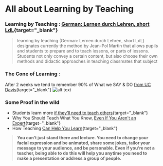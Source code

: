 # All about Learning by Teaching

### Learning by Teaching : [German: Lernen durch Lehren, short LdL](https://en.wikipedia.org/wiki/Learning_by_teaching){target="_blank"}  
> learning by teaching (German: Lernen durch Lehren, short LdL) designates currently the method by Jean-Pol Martin that allows pupils and students to prepare and to teach lessons, or parts of lessons.
> Students not only convey a certain content, but also choose their own methods and didactic approaches in teaching classmates that subject

### The Cone of Learning :
After 2 weeks we tend to remember 90% of What we SAY & DO [from UC Davis](http://stew.ucdavis.edu/Shared_Resources/Shared_Resources_Online/Delivery/Teaching_Methods/){target="_blank"}
![alt text](http://stew.ucdavis.edu/files/134989display.png)  

### Some Proof in the wild
- Students learn more [if they’ll need to teach others](http://www.futurity.org/learning-students-teaching-741342/){target="_blank"}  
- Why You Should Teach What You Know, [Even If You Aren't an Expert](http://lifehacker.com/teach-others-what-you-know-to-make-connections-and-lear-1639560273){target="_blank"}
- How Teaching [Can Help You Learn](http://idealistcareers.org/teach-to-learn/){target="_blank"}  
> __You can’t just stand there and lecture. You need to change your facial expression and be animated, share some jokes, tailor your message to your audience, and be personable. Even if you’re not a teacher, being able to do this will help you anytime you need to make a presentation or address a group of people.__

